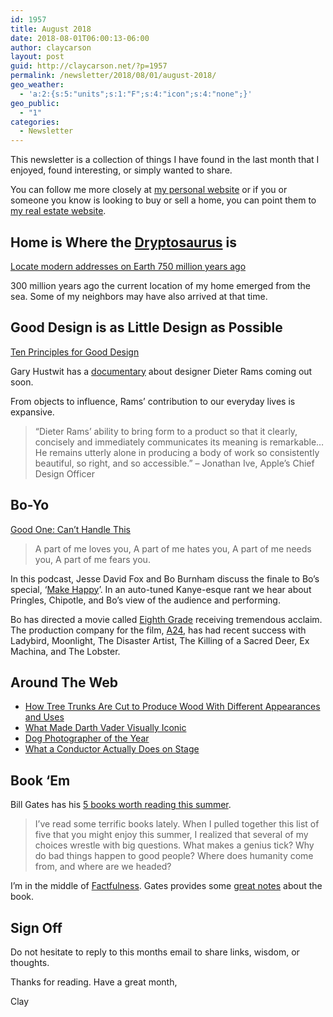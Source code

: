 ```yaml
---
id: 1957
title: August 2018
date: 2018-08-01T06:00:13-06:00
author: claycarson
layout: post
guid: http://claycarson.net/?p=1957
permalink: /newsletter/2018/08/01/august-2018/
geo_weather:
  - 'a:2:{s:5:"units";s:1:"F";s:4:"icon";s:4:"none";}'
geo_public:
  - "1"
categories:
  - Newsletter
---
```

This newsletter is a collection of things I have found in the last month that I enjoyed, found interesting, or simply wanted to share.

You can follow me more closely at <a href="http://claycarson.net" title="Personal Website">my personal website</a> or if you or someone you know is looking to buy or sell a home, you can point them to <a href="http://claycarson.com" title="Business Website ">my real estate website</a>.

<h2>Home is Where the <a href="http://dinosaurpictures.org/Dryptosaurus-pictures" title="Dryptosaurus">Dryptosaurus</a> is</h2>

<a href="https://kottke.org/18/06/locate-modern-addresses-on-earth-240-million-years-ago" title="Locate modern addresses on Earth 750 million years ago">Locate modern addresses on Earth 750 million years ago</a>

300 million years ago the current location of my home emerged from the sea. Some of my neighbors may have also arrived at that time.

<h2>Good Design is as Little Design as Possible</h2>

<a href="https://www.vitsoe.com/us/about/good-design" title="Ten Principles for Good Design">Ten Principles for Good Design</a>

Gary Hustwit has a <a href="https://www.hustwit.com/rams/" title="Documentary">documentary</a> about designer Dieter Rams coming out soon.

From objects to influence, Rams’ contribution to our everyday lives is expansive.

<blockquote>
  “Dieter Rams’ ability to bring form to a product so that it clearly, concisely and immediately communicates its meaning is remarkable… He remains utterly alone in producing a body of work so consistently beautiful, so right, and so accessible.” – Jonathan Ive, Apple’s Chief Design Officer
</blockquote>

<h2>Bo-Yo</h2>

<a href="https://headgum.com/good-one-a-podcast-about-jokes/bo-burnhams-cant-handle-this" title="Good One: Can’t Handle This">Good One: Can’t Handle This</a>

<blockquote>
  A part of me loves you,
  A part of me hates you,
  A part of me needs you,
  A part of me fears you.
</blockquote>

In this podcast, Jesse David Fox and Bo Burnham discuss the finale to Bo’s special, ‘<a href="https://www.netflix.com/title/80106124" title="Make Happy">Make Happy</a>’. In an auto-tuned Kanye-esque rant we hear about Pringles, Chipotle, and Bo’s view of the audience and performing.

Bo has directed a movie called <a href="https://www.imdb.com/title/tt7014006/" title="Eighth Grade">Eighth Grade</a> receiving tremendous acclaim. The production company for the film, <a href="https://a24films.com" title="A24">A24</a>, has had recent success with Ladybird, Moonlight, The Disaster Artist, The Killing of a Sacred Deer, Ex Machina, and The Lobster.

<h2>Around The Web</h2>

<ul>
<li><a href="https://www.archdaily.com/894449/how-tree-trunks-are-cut-to-produce-wood-with-different-appearances-and-uses" title="How Tree Trunks Are Cut to Produce Wood With Different Appearances and Uses">How Tree Trunks Are Cut to Produce Wood With Different Appearances and Uses</a></li>
<li><a href="https://youtu.be/y5NhHBjyJe4" title="What Made Darth Vader Visually Iconic">What Made Darth Vader Visually Iconic</a></li>
<li><a href="https://www.dogphotographeroftheyear.org.uk" title="Dog Photographer of the Year">Dog Photographer of the Year</a></li>
<li><a href="https://youtu.be/z_yIn8V3UcU" title="What a Conductor Actually Does on Stage">What a Conductor Actually Does on Stage</a></li>
</ul>

<h2>Book ‘Em</h2>

Bill Gates has his <a href="https://www.gatesnotes.com/About-Bill-Gates/Summer-Books-2018" title="5 books worth reading this summer">5 books worth reading this summer</a>.

<blockquote>
  I’ve read some terrific books lately. When I pulled together this list of five that you might enjoy this summer, I realized that several of my choices wrestle with big questions. What makes a genius tick? Why do bad things happen to good people? Where does humanity come from, and where are we headed?
</blockquote>

I’m in the middle of <a href="https://www.amazon.com/Factfulness-Reasons-World-Things-Better/dp/1250107814" title="Factfulness">Factfulness</a>. Gates provides some <a href="https://www.gatesnotes.com/Books/Factfulness" title="Gates Notes">great notes</a> about the book.

<h2>Sign Off</h2>

Do not hesitate to reply to this months email to share links, wisdom, or thoughts.

Thanks for reading. Have a great month,

Clay